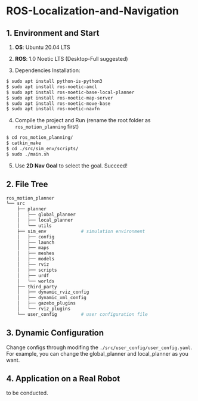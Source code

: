 # ROS-Localization-and-Navigation

## 1. Environment and Start

1. **OS**: Ubuntu 20.04 LTS

2. **ROS**: 1.0 Noetic LTS (Desktop-Full suggested)

3. Dependencies Installation:

``` bash
$ sudo apt install python-is-python3
$ sudo apt install ros-noetic-amcl
$ sudo apt install ros-noetic-base-local-planner
$ sudo apt install ros-noetic-map-server
$ sudo apt install ros-noetic-move-base
$ sudo apt install ros-noetic-navfn
```

4. Compile the project and Run (rename the root folder as `ros_motion_planning` first)

``` bash
$ cd ros_motion_planning/
$ catkin_make
$ cd ./src/sim_env/scripts/
$ sudo ./main.sh
```

5. Use **2D Nav Goal** to select the goal. Succeed!

## 2. File Tree

``` bash
ros_motion_planner
└── src
    ├── planner
    │   ├── global_planner
    │   ├── local_planner
    │   └── utils
    ├── sim_env             # simulation environment
    │   ├── config
    │   ├── launch
    │   ├── maps
    │   ├── meshes
    │   ├── models
    │   ├── rviz
    │   ├── scripts
    │   ├── urdf
    │   └── worlds
    ├── third_party
    │   ├── dynamic_rviz_config
    │   ├── dynamic_xml_config
    │   ├── gazebo_plugins
    │   └── rviz_plugins
    └── user_config         # user configuration file
```

## 3. Dynamic Configuration

Change configs through modifing the `./src/user_config/user_config.yaml`. For example, you can change the global_planner and local_planner as you want.

## 4. Application on a Real Robot

to be conducted.
